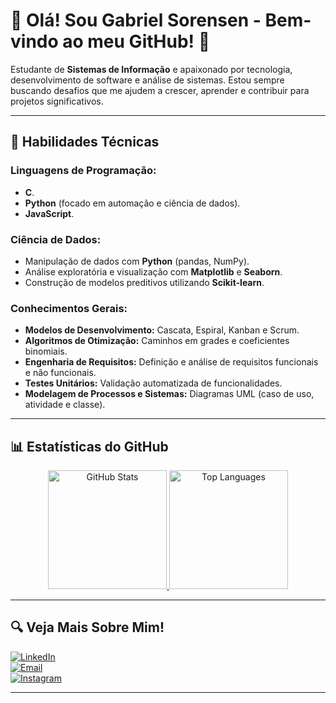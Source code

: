 # 👋 Olá! Sou Gabriel Sorensen - Bem-vindo ao meu GitHub! 🚀

Estudante de **Sistemas de Informação** e apaixonado por tecnologia, desenvolvimento de software e análise de sistemas. Estou sempre buscando desafios que me ajudem a crescer, aprender e contribuir para projetos significativos.

---

## 🎯 Habilidades Técnicas

### **Linguagens de Programação:**  
- **C**.  
- **Python** (focado em automação e ciência de dados).  
- **JavaScript**.  

### **Ciência de Dados:**  
- Manipulação de dados com **Python** (pandas, NumPy).  
- Análise exploratória e visualização com **Matplotlib** e **Seaborn**.  
- Construção de modelos preditivos utilizando **Scikit-learn**.  

### **Conhecimentos Gerais:**  
- **Modelos de Desenvolvimento:** Cascata, Espiral, Kanban e Scrum.  
- **Algoritmos de Otimização:** Caminhos em grades e coeficientes binomiais.  
- **Engenharia de Requisitos:** Definição e análise de requisitos funcionais e não funcionais.  
- **Testes Unitários:** Validação automatizada de funcionalidades.  
- **Modelagem de Processos e Sistemas:** Diagramas UML (caso de uso, atividade e classe).

---

## 📊 Estatísticas do GitHub

<div align="center">
    <a href="https://github.com/SorensenG">
        <img src="https://github-readme-stats.vercel.app/api?username=SorensenG&show_icons=true&theme=dracula" alt="GitHub Stats" height="190px" />
        <img src="https://github-readme-stats.vercel.app/api/top-langs/?username=SorensenG&layout=compact&theme=dracula" alt="Top Languages" height="190px" />
    </a>
</div>

---

## 🔍 Veja Mais Sobre Mim!

[![LinkedIn](https://img.shields.io/badge/LinkedIn-GabrielSorensen-blue?style=flat&logo=linkedin)](https://www.linkedin.com/in/gabriel-sorensen)  
[![Email](https://img.shields.io/badge/Email-g.soren.sen2004%40gmail.com-red?style=flat&logo=gmail)](mailto:g.soren.sen2004@gmail.com)  
[![Instagram](https://img.shields.io/badge/Instagram-bielll.png-purple?style=flat&logo=instagram)](https://www.instagram.com/bielll.png/)

---

